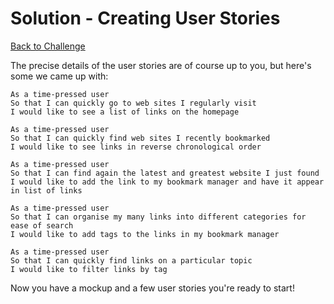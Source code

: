 # Solution - Creating User Stories

[Back to Challenge](../01_creating_user_stories.md)

The precise details of the user stories are of course up to you, but here's some we came up with:

```
As a time-pressed user
So that I can quickly go to web sites I regularly visit
I would like to see a list of links on the homepage
```

```
As a time-pressed user
So that I can quickly find web sites I recently bookmarked
I would like to see links in reverse chronological order
```

```
As a time-pressed user
So that I can find again the latest and greatest website I just found
I would like to add the link to my bookmark manager and have it appear in list of links
```

```
As a time-pressed user
So that I can organise my many links into different categories for ease of search
I would like to add tags to the links in my bookmark manager
```

```
As a time-pressed user
So that I can quickly find links on a particular topic
I would like to filter links by tag
```

Now you have a mockup and a few user stories you're ready to start!
